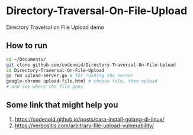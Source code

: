 # Directory-Traversal-On-File-Upload
Directory Travelsal on File Upload demo

## How to run

```bash
cd ~/Documents/
git clone github.com/codenoid/Directory-Traversal-On-File-Upload
cd Directory-Traversal-On-File-Upload
go run upload-server.go # for running the server
google-chrome upload-file.html # choose file, then upload
# and see where the file goes
```

## Some link that might help you

1. https://codenoid.github.io/posts/cara-install-golang-di-linux/
2. https://verbositis.com/arbitrary-file-upload-vulnerability/
